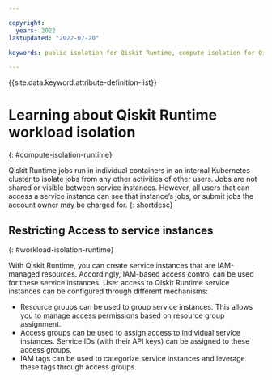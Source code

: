 ```yaml
---

copyright:
  years: 2022
lastupdated: "2022-07-20"

keywords: public isolation for Qiskit Runtime, compute isolation for Qiskit Runtime, Qiskit Runtime architecture, workload isolation in Qiskit Runtime

---
```


{{site.data.keyword.attribute-definition-list}}

# Learning about Qiskit Runtime workload isolation
{: #compute-isolation-runtime}



Qiskit Runtime jobs run in individual containers in an internal Kubernetes cluster to isolate jobs from any other activities of other users. Jobs are not shared or visible between service instances. However, all users that can access a service instance can see that instance’s jobs, or submit jobs the account owner may be charged for.
{: shortdesc}

## Restricting Access to service instances
{: #workload-isolation-runtime}

With Qiskit Runtime, you can create service instances that are IAM-managed resources. Accordingly, IAM-based access control can be used for these service instances.
User access to Qiskit Runtime service instances can be configured through different mechanisms:
-	Resource groups can be used to group service instances. This allows you to manage access permissions based on resource group assignment.
-	Access groups can be used to assign access to individual service instances.  Service IDs (with their API keys) can be assigned to these access groups.
-	IAM tags can be used to categorize service instances and leverage these tags through access groups.
